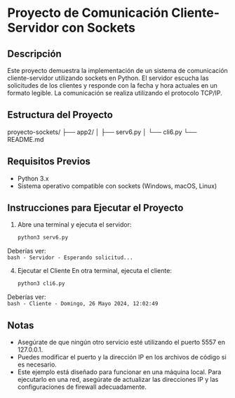 # Proyecto de Comunicación Cliente-Servidor con Sockets

## Descripción
Este proyecto demuestra la implementación de un sistema de comunicación cliente-servidor utilizando sockets en Python. El servidor escucha las solicitudes de los clientes y responde con la fecha y hora actuales en un formato legible. La comunicación se realiza utilizando el protocolo TCP/IP.

## Estructura del Proyecto
proyecto-sockets/
├── app2/
│   ├── serv6.py
│   └── cli6.py
└── README.md

## Requisitos Previos
- Python 3.x
- Sistema operativo compatible con sockets (Windows, macOS, Linux)

## Instrucciones para Ejecutar el Proyecto
1. Abre una terminal y ejecuta el servidor:
    ```bash
    python3 serv6.py
    ```
Deberías ver:    
    ```bash
    - Servidor -
    Esperando solicitud...
    ```

4. Ejecutar el Cliente
En otra terminal, ejecuta el cliente:
    ```bash
    python3 cli6.py
    ```
Deberías ver:    
    ```bash
    - Cliente -
    Domingo, 26 Mayo 2024, 12:02:49
    ```

## Notas
- Asegúrate de que ningún otro servicio esté utilizando el puerto 5557 en 127.0.0.1.
- Puedes modificar el puerto y la dirección IP en los archivos de código si es necesario.
- Este ejemplo está diseñado para funcionar en una máquina local. Para ejecutarlo en una red, asegúrate de actualizar las direcciones IP y las configuraciones de firewall adecuadamente.
